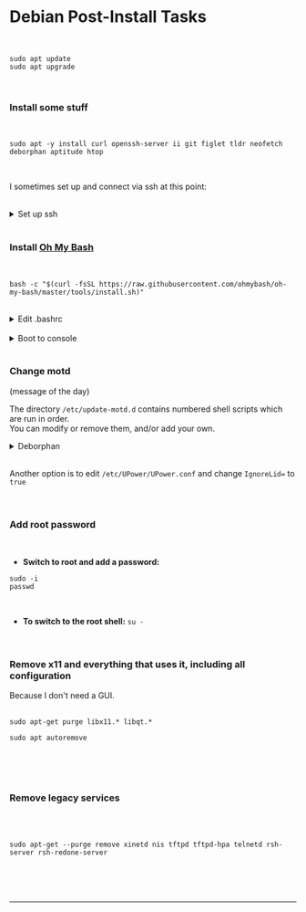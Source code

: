 
# Debian Post-Install Tasks
<br>

```
sudo apt update
sudo apt upgrade
```
<br>

### Install some stuff
<br>

```
sudo apt -y install curl openssh-server ii git figlet tldr neofetch deborphan aptitude htop
```
<br>

I sometimes set up and connect via ssh at this point:
<br><br>

<details>
  <summary>Set up ssh</summary>

<br>
Enable and start sshd at boot time:
<br>

```
sudo systemctl enable ssh.service
```
<br>
Confirm sshd is enabled at boot time:
<br>

```
sudo systemctl is-enabled ssh.service
```
<br>
Check server status:
<br>

```
sudo service ssh status
```
<br>
Start sshd:
<br>

```
sudo systemctl start ssh.service
```
<br>
Restart the server:
<br>

```
sudo systemctl restart ssh.service
```
<br>
Show ip address:
<br>

```
ip a | grep "inet "﻿
```

</details>
<br>

### <a name="2"></a>Install [Oh My Bash](https://github.com/ohmybash/oh-my-bash)
<br>

```
bash -c "$(curl -fsSL https://raw.githubusercontent.com/ohmybash/oh-my-bash/master/tools/install.sh)"
```
<br>

<details>
  <summary>Edit .bashrc</summary>
<br>

- Change the theme to `Zork`
- Add the following, replacing \<TEXT> with whatever you would like FIGlet to display

```
echo "$(tput bold)$(tput setaf 3)"
figlet <TEXT>
```

- Add `neofetch` at the bottom
- Add the following alias near the bottom:

```
alias update='sudo apt update && sudo apt -o Dpkg::Options::="--force-confdef" dist-upgrade -y && sudo apt autoremove -y && if sudo test -f /var/run/reboot-required; then read -p "A reboot is required to finish installing updates. Press [ENTER] to reboot now, or [CTRL+C] to cancel and reboot later." && sudo reboot; else echo "A reboot is not required. Exiting..."; fi'
```
<br>

Reload `.bashrc` to see the changes immediately: `source .bashrc`
<br><br>

</details>
<br>

<details>
  <summary>Boot to console</summary>

### Boot to console
<br>

- Backup the configuration file:
<br>

```
sudo cp -n /etc/default/grub /etc/default/grub.backup
```
<br>

Edit the configuration file:
<br>

```
sudo nano /etc/default/grub
```

- Comment out: `GRUB_CMDLINE_LINUX_DEFAULT="quiet splash"`

- Change GRUB\_CMDLINE\_LINUX "" to:** `GRUB_CMDLINE_LINUX="text"`

- Uncomment: `GRUB_TERMINAL="console"`

- Save the file and apply changes:

```
sudo update-grub
```
<br>

- And finally:
<br>

```
sudo systemctl set-default multi-user.target
```
<br>

</details>
<br>

### Change motd
(message of the day)
<br>

The directory `/etc/update-motd.d` contains numbered shell scripts which are run in order.
<br>
You can modify or remove them, and/or add your own.
<br>

<details>
  <summary>Deborphan</summary>

### Using [Deborphan](https://manpages.ubuntu.com/manpages/bionic/man1/deborphan.1.html)
Deborphan finds "orphaned" packages on your system. It determines which packages have no other packages depending on their installation and shows you a list of these packages. It is most useful when finding libraries, but it can be used on packages in all sections.
<br><br>

- **Start out with a dry run:**

```
deborphan --guess-all
```
<br>

- **Remove unnecessary data packages:**

```
sudo deborphan --guess-data | xargs sudo aptitude -y purge
```
<br>

- **Delete unnecessary libraries:**

```
sudo deborphan | xargs sudo apt-get -y remove --purge
```
<br><br>

</details>
<br>

Another option is to edit `/etc/UPower/UPower.conf` and change `IgnoreLid=` to `true`
<br><br><br>

### Add root password
<br>

- **Switch to root and add a password:**

```
sudo -i
passwd
```
<br>

- **To switch to the root shell:** `su -`
<br><br><br>


### Remove x11 and everything that uses it, including all configuration
Because I don't need a GUI.
<br><br>

```
sudo apt-get purge libx11.* libqt.*
```

```
sudo apt autoremove
```
<br><br><br>

### Remove legacy services
<br><br>

```
sudo apt-get --purge remove xinetd nis tftpd tftpd-hpa telnetd rsh-server rsh-redone-server
```

<br><br><br>

---
